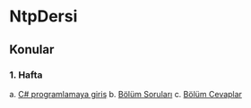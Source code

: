 # NtpDersi

## Konular ##
### 1. Hafta ###
a. [C# programlamaya giriş](https://github.com/sahinmansuroglu/NtpDersi/blob/main/1_Hafta_Ders.md)
b. [Bölüm Soruları](https://github.com/sahinmansuroglu/NtpDersi/blob/main/1_Hafta_Sorular.pdf) 
c. [Bölüm Cevaplar](https://github.com/sahinmansuroglu/NtpDersi/blob/main/1_Hafta__Cevaplar.md) 
